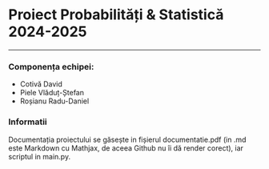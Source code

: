 # Proiect Probabilități & Statistică 2024-2025
---

### Componența echipei:
- Cotivă David
- Piele Vlăduț-Ștefan
- Roșianu Radu-Daniel

### Informatii
Documentația proiectului se găsește in fișierul documentatie.pdf (in .md este Markdown cu Mathjax, de aceea Github nu îi dă render corect), iar scriptul in main.py.
